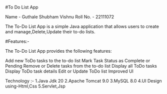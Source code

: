 #To Do List App

Name - Guthale Shubham Vishnu
Roll No. - 22111072


The To-Do List App is a simple Java application that allows users to create and manage,Delete,Update their to-do lists.

#Features:-

The To-Do List App provides the following features:

Add new ToDo tasks to the to-do list
Mark Task Status as Complete or Pending
Remove or Delete tasks from the to-do list
Display all ToDo tasks
Display ToDo task details
Edit or Update ToDo list
Improved UI

Technology :-
1.Java Jdk 20
2.Apache Tomcat 9.0
3.MySQL 8.0
4.UI Design using-Html,Css
5.Servlet,Jsp 
